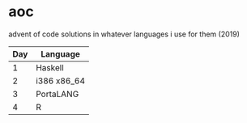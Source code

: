# aoc
advent of code solutions in whatever languages i use for them (2019)


Day | Language
--- | --------
1 | Haskell
2 | i386 x86_64
3 | PortaLANG
4 | R
